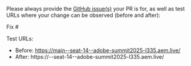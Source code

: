 Please always provide the [GitHub issue(s)](../issues) your PR is for, as well as test URLs where your change can be observed (before and after):

Fix #<gh-issue-id>

Test URLs:
- Before: https://main--seat-14--adobe-summit2025-l335.aem.live/
- After: https://<branch>--seat-14--adobe-summit2025-l335.aem.live/

